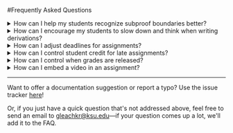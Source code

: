 #Frequently Asked Questions

<details>
<summary>How can I help my students recognize subproof boundaries better?</summary>

Carnap has a few options for indicating subproof boundaries. The two main
methods are to either render the proof separately from the input, or to overlay
indentation indicators that correspond to subproof boundaries.

The rendering option looks like this (details depending on the system):

~~~{.Playground .Prop options="fonts resize render" init="now"} 
|1.Show Q->P
|2.   Q         :AS
|3.   P         :PR
|4.:CD 3
~~~

and the overlay option looks like this (details depending on the system):

~~~{.Playground system="magnusSL" guides="fitch" init="now"} 
 P       :AS
 P/\P    :&I 1 1
 P       :&E 2
P->P     :->I 1-3
~~~

You can find details about overlaying indentation guides
[here](./derivations.md#indentation-guides), and details about the rendering
option [here](./derivations.md#options).

</details>

<details>
<summary>How can I encourage my students to slow down and think when writing derivations?</summary>

This is a good question. One option to discourage students from typing before
they think is to slow down the rate at which they get feedback. You can require
a button-press for feedback on a proof, or turn off feedback about correctness
entirely by using the settings `feedback="manual"` or `feedback="syntaxonly"`
respectively. Here's the link for more details on the [feedback
settings](./derivations.md#feedback).

</details>

<details>
<summary>How can I adjust deadlines for assignments?</summary>

There are two major deadlines associated with an assignment. One is the *due
date*. This is displayed on each student's user page, and determines whether
work counts as late. The other is the *visible* date. After the *visible* date
passes, the assignment is no longer visible to the student, and can't be
accessed. You can configure both of these dates by pressing the small "gear"
icon that appears next to the assignment listing in the "manage assignments"
tab on the instructor page.

You can also adjust deadlines per-student in two ways. One is to offer the
student an extension. You can do this by clicking the "calendar plus" icon
that appears next to the student's name in the class roster on your instructor
page. The extension will override both the due-date and the visibility date for
that student. You can also set a deadline adjustment policy for a specific
student by clicking the "clock" icon next to the student's name.

</details>

<details> 
<summary>How can I control student credit for late assignments?</summary>

By default, students receive half-credit (rounding down) for problems that are
submitted after the due date, but while the problem is still visible. However,
late credit is configurable using the `late-credit` option, which applies to
all exercises. You can set the `late-credit` option like this:

    ~~~{.SomeProblemType late-credit=4} 
    1.1 SOME PROBLEM
    ~~~

</details>

<details>
<summary>How can I control when grades are released?</summary>

Ordinarily, a student's score for a problem is visible (on the student's user
page) immediately after the student submits a problem. In some situations (for
example, during an exam), this can be undesirable.

If you want to release grades only after a certain time and date, then you can
set a "Release Grades After" time when you create the assignment. You can also
update this release time by pressing the "gear" icon next to the assignment on
your instructor page, in the "manage assignments" tab.

</details>

<details>
<summary>How can I embed a video in an assignment?</summary>

Carnap's markdown dialect supports [raw
HTML](https://pandoc.org/MANUAL.html#extension-raw_html), so you can embed
videos by including them in the same way that you might include them in an
ordinary webpage. There are two main options.

If your video is a file (a `.mp4`, `mov`, `avi` file or something similar) that
you have uploaded to a file hosting service somewhere, then you can point a
video tag at it by including something like this in your pandoc document:

    <video controls
        src="https://archive.org/download/day_the_earth_stood_still/day_the_earth_stood_still_512kb.mp4"
        width="560"></video>

Which will produce something like this (in browsers that support embedded
videos):

<video controls
    src="https://archive.org/download/day_the_earth_stood_still/day_the_earth_stood_still_512kb.mp4"
    width="560"></video>

More details on how to use `<video>` tags can be found
[here](https://developer.mozilla.org/en-US/docs/Web/HTML/Element/video). 

Note: *Please don't upload video files to the Carnap site*. We're not designed
to serve these. Video files will need to be hosted elsewhere.

If your video hosted at a site like youtube or vimeo, rather than at a file
hosting service, then you can instead use an "embed code". Instructions for
obtaining an embed code for each of these services can be found here: [for
youtube](https://support.google.com/youtube/answer/171780?hl=en), and [for
vimeo](https://vimeo.zendesk.com/hc/en-us/articles/224969968-Embedding-videos-overview)

The embed code, when you get it, should look a bit like this:

    <iframe width="560" height="315"
        src="https://www.youtube.com/embed/nfeWlHVyBZQ" frameborder="0"
        allow="accelerometer; autoplay; clipboard-write; encrypted-media;
        gyroscope; picture-in-picture" allowfullscreen></iframe>

And should result in something like this

<iframe width="560" height="315"
    src="https://www.youtube.com/embed/nfeWlHVyBZQ" frameborder="0"
    allow="accelerometer; autoplay; clipboard-write; encrypted-media; gyroscope;
    picture-in-picture" allowfullscreen></iframe>

</details>

---

Want to offer a documentation suggestion or report a typo? Use the issue
tracker [here](https://github.com/Carnap/Carnap-Documentation/issues)!

Or, if you just have a quick question that's not addressed above, feel free to
send an email to [gleachkr@ksu.edu](mailto:gleachkr@ksu.edu)—if your question
comes up a lot, we'll add it to the FAQ.
